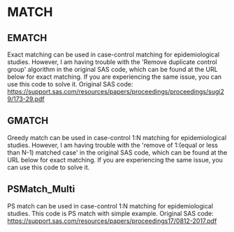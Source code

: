 # MATCH


## EMATCH
Exact matching can be used in case-control matching for epidemiological studies. However, I am having trouble with the 'Remove duplicate control group' algorithm in the original SAS code, which can be found at the URL below for exact matching. If you are experiencing the same issue, you can use this code to solve it.
Original SAS code: https://support.sas.com/resources/papers/proceedings/proceedings/sugi29/173-29.pdf


## GMATCH
Greedy match can be used in case-control 1:N matching for epidemiological studies. However, I am having trouble with the 'remove of 1:(equal or less than N-1) matched case' in the original SAS code, which can be found at the URL below for exact matching. If you are experiencing the same issue, you can use this code to solve it.


## PSMatch_Multi
PS match can be used in case-control 1:N matching for epidemiological studies.
This code is PS match with simple example.
Original SAS code: https://support.sas.com/resources/papers/proceedings17/0812-2017.pdf


